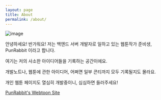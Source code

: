 ```yaml
---
layout: page
title: About
permalink: /about/
---
```



![image](http://drive.google.com/uc?export=view&id=1Uhim-CiY96eJPb3Ut4DYZZbi5Z46i8tF "image")



안녕하세요! 반가워요!
저는 백엔드 서버 개발자로 일하고 있는 웹툰작가 준비생, PunRabbit 이라고 합니다.




여기는 저의 사소한 아이디어들을 기록하는 공간이에요.

개발노트나, 웹툰에 관한 아이디어, 어쩌면 일부 콘티까지 모두 기록될지도 몰라요.

개인 웹툰 페이지도 열심히 개발중이니, 심심하면 들러주세요!

[PunRabbit's Webtoon Site](http://www.juniverse.kro.kr/)
